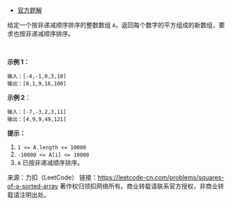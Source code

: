 * [官方题解](https://leetcode-cn.com/problems/squares-of-a-sorted-array/solution/you-xu-shu-zu-de-ping-fang-by-leetcode-solution/)

给定一个按非递减顺序排序的整数数组 ```A```，返回每个数字的平方组成的新数组，要求也按非递减顺序排序。

 

**示例 1：**
```
输入：[-4,-1,0,3,10]
输出：[0,1,9,16,100]
```
**示例 2**：
```
输入：[-7,-3,2,3,11]
输出：[4,9,9,49,121]
```

**提示：**

1. ```1 <= A.length <= 10000```
2. ```-10000 <= A[i] <= 10000```
3. ```A``` 已按非递减顺序排序。

来源：力扣（LeetCode）
链接：https://leetcode-cn.com/problems/squares-of-a-sorted-array
著作权归领扣网络所有。商业转载请联系官方授权，非商业转载请注明出处。
